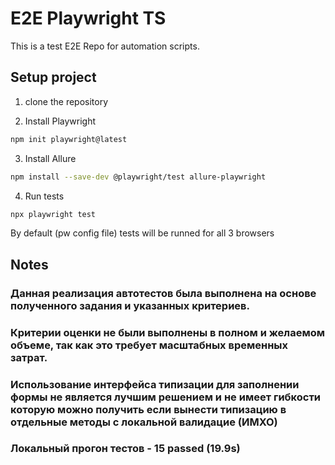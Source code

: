 # E2E Playwright TS
This is a test E2E Repo for automation scripts.

## Setup project
1) clone the repository

2) Install Playwright
```bash
npm init playwright@latest
```
3) Install Allure
```bash
npm install --save-dev @playwright/test allure-playwright
```
4) Run tests 
```bash
npx playwright test
```
By default (pw config file) tests will be runned for all 3 browsers

## Notes

### Данная реализация автотестов была выполнена на основе полученного задания и указанных критериев.

### Критерии оценки не были выполнены в полном и желаемом объеме, так как это требует масштабных временных затрат.

### Использование интерфейса типизации для заполнении формы не является лучшим решением и не имеет гибкости которую можно получить если вынести типизацию в отдельные методы с локальной валидацие (ИМХО)

### Локальный прогон тестов - 15 passed (19.9s)
